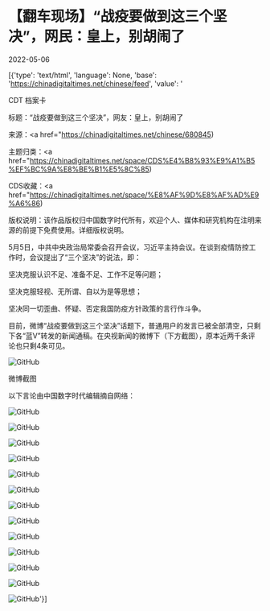 # 【翻车现场】“战疫要做到这三个坚决”，网民：皇上，别胡闹了

2022-05-06

[{'type': 'text/html', 'language': None, 'base': 'https://chinadigitaltimes.net/chinese/feed', 'value': '

CDT 档案卡

标题：“战疫要做到这三个坚决”，网友：皇上，别胡闹了

来源：<a href="https://chinadigitaltimes.net/chinese/680845)

主题归类：<a href="https://chinadigitaltimes.net/space/CDS%E4%B8%93%E9%A1%B5%EF%BC%9A%E8%BE%B1%E5%8C%85)

CDS收藏：<a href="https://chinadigitaltimes.net/space/%E8%AF%9D%E8%AF%AD%E9%A6%86)

版权说明：该作品版权归中国数字时代所有，欢迎个人、媒体和研究机构在注明来源的前提下免费使用。详细版权说明。





5月5日，中共中央政治局常委会召开会议，习近平主持会议。在谈到疫情防控工作时，会议提出了“三个坚决”的说法，即：



坚决克服认识不足、准备不足、工作不足等问题；

坚决克服轻视、无所谓、自以为是等思想；

坚决同一切歪曲、怀疑、否定我国防疫方针政策的言行作斗争。



目前，微博“战疫要做到这三个坚决”话题下，普通用户的发言已被全部清空，只剩下各“蓝V”转发的新闻通稿。在央视新闻的微博下（下方截图），原本近两千条评论也只剩4条可见。

![GitHub](https://chinadigitaltimes.net/chinese/files/2022/05/image-1651867057560.png)

微博截图

以下言论由中国数字时代编辑摘自网络：

![GitHub](https://chinadigitaltimes.net/chinese/files/2022/05/image-1651871110187.png)

![GitHub](https://chinadigitaltimes.net/chinese/files/2022/05/image-1651871193094.png)

![GitHub](https://chinadigitaltimes.net/chinese/files/2022/05/image-1651870615325.png)

![GitHub](https://chinadigitaltimes.net/chinese/files/2022/05/image-1651870639392.png)

![GitHub](https://chinadigitaltimes.net/chinese/files/2022/05/image-1651870647602.png)

![GitHub](https://chinadigitaltimes.net/chinese/files/2022/05/image-1651870664952.png)

![GitHub](https://chinadigitaltimes.net/chinese/files/2022/05/image-1651870750888.png)

![GitHub](https://chinadigitaltimes.net/chinese/files/2022/05/image-1651870760521.png)

![GitHub](https://chinadigitaltimes.net/chinese/files/2022/05/image-1651870769788.png)

![GitHub](https://chinadigitaltimes.net/chinese/files/2022/05/FSCTE1rakAAgran.jpg)

![GitHub](https://chinadigitaltimes.net/chinese/files/2022/05/FSCTDEyacAA68Ik.jpg)

![GitHub](https://chinadigitaltimes.net/chinese/files/2022/05/FSCTEOhaUAAgAin.jpg)

![GitHub](https://chinadigitaltimes.net/chinese/files/2022/05/FSCTDsQaMAAmvcE.jpg)'}]